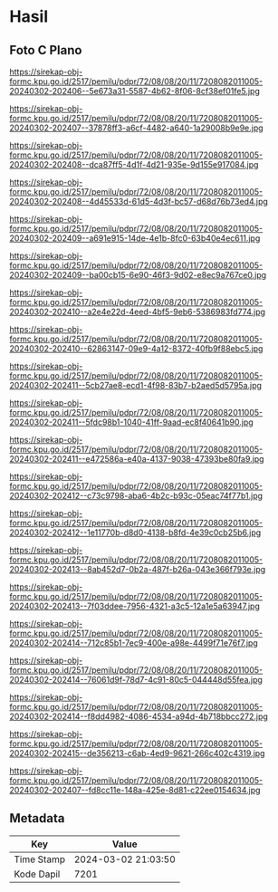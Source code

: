 # Hasil

## Foto C Plano

https://sirekap-obj-formc.kpu.go.id/2517/pemilu/pdpr/72/08/08/20/11/7208082011005-20240302-202406--5e673a31-5587-4b62-8f06-8cf38ef01fe5.jpg

https://sirekap-obj-formc.kpu.go.id/2517/pemilu/pdpr/72/08/08/20/11/7208082011005-20240302-202407--37878ff3-a6cf-4482-a640-1a29008b9e9e.jpg

https://sirekap-obj-formc.kpu.go.id/2517/pemilu/pdpr/72/08/08/20/11/7208082011005-20240302-202408--dca87ff5-4d1f-4d21-935e-9d155e917084.jpg

https://sirekap-obj-formc.kpu.go.id/2517/pemilu/pdpr/72/08/08/20/11/7208082011005-20240302-202408--4d45533d-61d5-4d3f-bc57-d68d76b73ed4.jpg

https://sirekap-obj-formc.kpu.go.id/2517/pemilu/pdpr/72/08/08/20/11/7208082011005-20240302-202409--a691e915-14de-4e1b-8fc0-63b40e4ec611.jpg

https://sirekap-obj-formc.kpu.go.id/2517/pemilu/pdpr/72/08/08/20/11/7208082011005-20240302-202409--ba00cb15-6e90-46f3-9d02-e8ec9a767ce0.jpg

https://sirekap-obj-formc.kpu.go.id/2517/pemilu/pdpr/72/08/08/20/11/7208082011005-20240302-202410--a2e4e22d-4eed-4bf5-9eb6-5386983fd774.jpg

https://sirekap-obj-formc.kpu.go.id/2517/pemilu/pdpr/72/08/08/20/11/7208082011005-20240302-202410--62863147-09e9-4a12-8372-40fb9f88ebc5.jpg

https://sirekap-obj-formc.kpu.go.id/2517/pemilu/pdpr/72/08/08/20/11/7208082011005-20240302-202411--5cb27ae8-ecd1-4f98-83b7-b2aed5d5795a.jpg

https://sirekap-obj-formc.kpu.go.id/2517/pemilu/pdpr/72/08/08/20/11/7208082011005-20240302-202411--5fdc98b1-1040-41ff-9aad-ec8f40641b90.jpg

https://sirekap-obj-formc.kpu.go.id/2517/pemilu/pdpr/72/08/08/20/11/7208082011005-20240302-202411--e472586a-e40a-4137-9038-47393be80fa9.jpg

https://sirekap-obj-formc.kpu.go.id/2517/pemilu/pdpr/72/08/08/20/11/7208082011005-20240302-202412--c73c9798-aba6-4b2c-b93c-05eac74f77b1.jpg

https://sirekap-obj-formc.kpu.go.id/2517/pemilu/pdpr/72/08/08/20/11/7208082011005-20240302-202412--1e11770b-d8d0-4138-b8fd-4e39c0cb25b6.jpg

https://sirekap-obj-formc.kpu.go.id/2517/pemilu/pdpr/72/08/08/20/11/7208082011005-20240302-202413--8ab452d7-0b2a-487f-b26a-043e366f793e.jpg

https://sirekap-obj-formc.kpu.go.id/2517/pemilu/pdpr/72/08/08/20/11/7208082011005-20240302-202413--7f03ddee-7956-4321-a3c5-12a1e5a63947.jpg

https://sirekap-obj-formc.kpu.go.id/2517/pemilu/pdpr/72/08/08/20/11/7208082011005-20240302-202414--712c85b1-7ec9-400e-a98e-4499f71e76f7.jpg

https://sirekap-obj-formc.kpu.go.id/2517/pemilu/pdpr/72/08/08/20/11/7208082011005-20240302-202414--76061d9f-78d7-4c91-80c5-044448d55fea.jpg

https://sirekap-obj-formc.kpu.go.id/2517/pemilu/pdpr/72/08/08/20/11/7208082011005-20240302-202414--f8dd4982-4086-4534-a94d-4b718bbcc272.jpg

https://sirekap-obj-formc.kpu.go.id/2517/pemilu/pdpr/72/08/08/20/11/7208082011005-20240302-202415--de356213-c6ab-4ed9-9621-266c402c4319.jpg

https://sirekap-obj-formc.kpu.go.id/2517/pemilu/pdpr/72/08/08/20/11/7208082011005-20240302-202407--fd8cc11e-148a-425e-8d81-c22ee0154634.jpg


## Metadata

| Key        | Value               |
| ---------- | ------------------- |
| Time Stamp | 2024-03-02 21:03:50 |
| Kode Dapil | 7201                |



